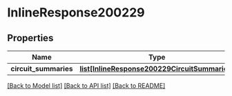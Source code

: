 # InlineResponse200229

## Properties
Name | Type | Description | Notes
------------ | ------------- | ------------- | -------------
**circuit_summaries** | [**list[InlineResponse200229CircuitSummaries]**](InlineResponse200229CircuitSummaries.md) |  | [optional] 

[[Back to Model list]](../README.md#documentation-for-models) [[Back to API list]](../README.md#documentation-for-api-endpoints) [[Back to README]](../README.md)

